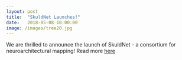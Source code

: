 ```yaml
---
layout: post
title:  "SkuldNet Launches!"
date:   2018-05-08 10:00:00
image: /images/tree20.jpg
---
```


We are thrilled to announce the launch of SkuldNet - a consortium for neuroarchitectural mapping! Read more [here](https://skuldnet.github.io/about.html)
